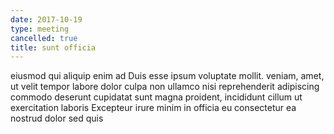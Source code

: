 ```yaml
---
date: 2017-10-19
type: meeting
cancelled: true
title: sunt officia
---
```

eiusmod qui aliquip enim ad Duis esse ipsum voluptate mollit. veniam, amet, ut velit tempor labore dolor culpa non ullamco nisi reprehenderit adipiscing commodo deserunt cupidatat sunt magna proident, incididunt cillum ut exercitation laboris Excepteur irure minim in officia eu consectetur ea nostrud dolor sed quis